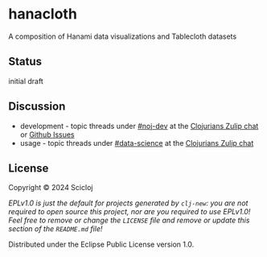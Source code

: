 # hanacloth

A composition of Hanami data visualizations and Tablecloth datasets

## Status

initial draft

## Discussion

- development - topic threads under [#noj-dev](https://clojurians.zulipchat.com/#narrow/stream/321125-noj-dev) at the [Clojurians Zulip chat](https://scicloj.github.io/docs/community/chat/) or [Github Issues](https://github.com/scicloj/hanacloth/issues)
- usage - topic threads under [#data-science](https://clojurians.zulipchat.com/#narrow/stream/151924-data-science) at the [Clojurians Zulip chat](https://scicloj.github.io/docs/community/chat/)

## License

Copyright © 2024 Scicloj

_EPLv1.0 is just the default for projects generated by `clj-new`: you are not_
_required to open source this project, nor are you required to use EPLv1.0!_
_Feel free to remove or change the `LICENSE` file and remove or update this_
_section of the `README.md` file!_

Distributed under the Eclipse Public License version 1.0.
